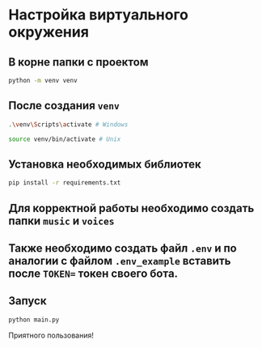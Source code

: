 
# Настройка виртуального окружения
## В корне папки с проектом
```sh
python -m venv venv
```

## После создания `venv`
```sh
.\venv\Scripts\activate # Windows
```
```sh
source venv/bin/activate # Unix
```

## Установка необходимых библиотек
```sh
pip install -r requirements.txt
```

## Для корректной работы необходимо создать папки `music` и `voices`

## Также необходимо создать файл `.env` и по аналогии с файлом `.env_example` вставить после `TOKEN=` токен своего бота.

## Запуск
```sh
python main.py
```

Приятного пользования!
